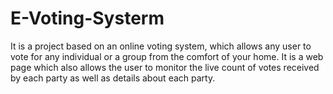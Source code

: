 # E-Voting-Systerm

It is a project based on an online voting system, which allows any user to vote for any individual or a group from the comfort of your home. It is a web page which also allows the user to monitor the live count of votes received by each party as well as details about each party.
